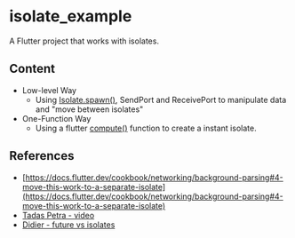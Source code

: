 # isolate_example

A Flutter project that works with isolates.

## Content

- Low-level Way
  - Using [Isolate.spawn()](https://api.dart.dev/stable/2.15.1/dart-isolate/Isolate/spawn.html), SendPort and ReceivePort to manipulate data and "move between isolates"
- One-Function Way
  - Using a flutter [compute()](https://docs-flutter-io.firebaseapp.com/flutter/foundation/compute.html) function to create a instant isolate.

## References

- [https://docs.flutter.dev/cookbook/networking/background-parsing#4-move-this-work-to-a-separate-isolate](https://docs.flutter.dev/cookbook/networking/background-parsing#4-move-this-work-to-a-separate-isolate)
- [Tadas Petra - video](https://www.youtube.com/watch?v=TF8LwonwKhg)
- [Didier - future vs isolates](https://www.didierboelens.com/2019/01/futures-isolates-event-loop/)

